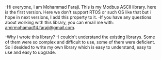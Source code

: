 
-Hi everyone, I am Mohammad Faraji. This is my Modbus ASCII library. here is the first version. Here we don't support RTOS or such OS like that but i hope in next versions, I add this property to it.
-If you have any questions about working with this library, you can email me with: amirmohamad14.faraji@gmail.com.

-Why i wrote this library?
-I couldn't understand the existing librarys. Some of them were so complex and difficult to use, some of them were deficient. So i desided to write my own library which is easy to understand, easy to use and easy to upgrade.
<!---
MohammadFaraji2000/MohammadFaraji2000 is a ✨ special ✨ repository because its `README.md` (this file) appears on your GitHub profile.
You can click the Preview link to take a look at your changes.
--->
